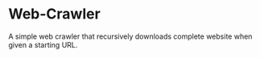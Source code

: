 # Web-Crawler
A simple web crawler that recursively downloads complete website when given a starting URL.

